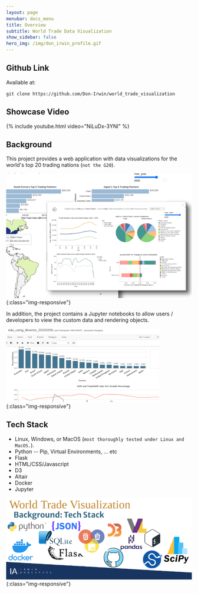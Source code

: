 ```yaml
---
layout: page
menubar: docs_menu
title: Overview
subtitle: World Trade Data Visualization
show_sidebar: false
hero_img: /img/don_irwin_profile.gif
---
```


## Github Link

Available at:   

```
git clone https://github.com/Don-Irwin/world_trade_visualization
```

## Showcase Video


{% include youtube.html video="NiLuDx-3YNI" %}  


## Background


This project provides a web application with data visualizations for the world's top 20 trading nations (`not the G20`).   


![Overview](/docs/data-visualization/img/overview.png){:class="img-responsive"}

In addition, the project contains a Jupyter notebooks to allow users / developers to view the custom data and rendering objects.

![Eda in Jupyter](/docs/data-visualization/img/eda_with_jupyter.png){:class="img-responsive"}

## Tech Stack

* Linux, Windows, or MacOS (`most thoroughly tested under Linux and MacOS.`).
* Python -- Pip, Virtual Environments, ... etc
* Flask
* HTML/CSS/Javascript
* D3
* Altair
* Docker
* Jupyter

![Tech Stack](/docs/data-visualization/img/tech_stack.png){:class="img-responsive"}

